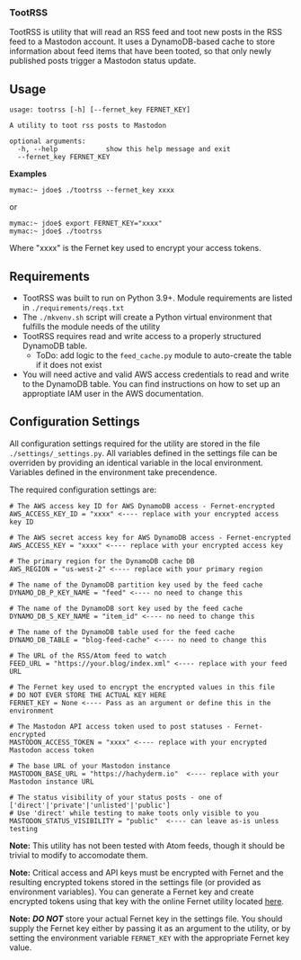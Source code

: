 ### TootRSS

TootRSS is utility that will read an RSS feed and toot new posts in the RSS feed to a Mastodon account. It uses a DynamoDB-based cache to store information about feed items that have been tooted, so that only newly published posts trigger a Mastodon status update.

## Usage
```
usage: tootrss [-h] [--fernet_key FERNET_KEY]

A utility to toot rss posts to Mastodon

optional arguments:
  -h, --help            show this help message and exit
  --fernet_key FERNET_KEY
```

**Examples**
```
mymac:~ jdoe$ ./tootrss --fernet_key xxxx
```
or
```
mymac:~ jdoe$ export FERNET_KEY="xxxx"
mymac:~ jdoe$ ./tootrss
```
Where "xxxx" is the Fernet key used to encrypt your access tokens.

## Requirements
* TootRSS was built to run on Python 3.9+. Module requirements are listed in `./requirements/reqs.txt`
* The `./mkvenv.sh` script will create a Python virtual environment that fulfills the module needs of the utility
* TootRSS requires read and write access to a properly structured DynamoDB table.
    * ToDo: add logic to the `feed_cache.py` module to auto-create the table if it does not exist
* You will need active and valid AWS access credentials to read and write to the DynamoDB table. You can find instructions on how to set up an approptiate IAM user in the AWS documentation.

## Configuration Settings

All configuration settings required for the utility are stored in the file `./settings/_settings.py`. All variables defined in the settings file can be overriden by providing an identical variable in the local environment. Variables defined in the environment take precendence.

The required configuration settings are:

```
# The AWS access key ID for AWS DynamoDB access - Fernet-encrypted
AWS_ACCESS_KEY_ID = "xxxx" <---- replace with your encrypted access key ID

# The AWS secret access key for AWS DynamoDB access - Fernet-encrypted
AWS_ACCESS_KEY = "xxxx" <---- replace with your encrypted access key

# The primary region for the DynamoDB cache DB
AWS_REGION = "us-west-2" <---- replace with your primary region

# The name of the DynamoDB partition key used by the feed cache
DYNAMO_DB_P_KEY_NAME = "feed" <---- no need to change this

# The name of the DynamoDB sort key used by the feed cache
DYNAMO_DB_S_KEY_NAME = "item_id" <---- no need to change this

# The name of the DynamoDB table used for the feed cache
DYNAMO_DB_TABLE = "blog-feed-cache" <---- no need to change this

# The URL of the RSS/Atom feed to watch
FEED_URL = "https://your.blog/index.xml" <---- replace with your feed URL

# The Fernet key used to encrypt the encrypted values in this file
# DO NOT EVER STORE THE ACTUAL KEY HERE
FERNET_KEY = None <---- Pass as an argument or define this in the environment

# The Mastodon API access token used to post statuses - Fernet-encrypted
MASTODON_ACCESS_TOKEN = "xxxx" <---- replace with your encrypted Mastodon access token

# The base URL of your Mastodon instance
MASTODON_BASE_URL = "https://hachyderm.io"  <---- replace with your Mastodon instance URL

# The status visibility of your status posts - one of ['direct'|'private'|'unlisted'|'public']
# Use 'direct' while testing to make toots only visible to you
MASTODON_STATUS_VISIBILITY = "public"  <---- can leave as-is unless testing
```

**Note:** This utility has not been tested with Atom feeds, though it should be trivial to modify to accomodate them.

**Note:** Critical access and API keys must be encrypted with Fernet and the resulting encrypted tokens stored in the settings file (or provided as environment variables). You can generate a Fernet key and create encrypted tokens using that key with the online Fernet utility located [here](https://8gwifi.org/fernet.jsp).
 
**Note:** _**DO NOT**_ store your actual Fernet key in the settings file. You should supply the Fernet key either by passing it as an argument to the utility, or by setting the environment variable `FERNET_KEY` with the appropriate Fernet key value.
